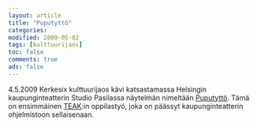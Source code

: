 ```yaml
--- 
layout: article 
title: "Puputyttö" 
categories: 
modified: 2009-05-02 
tags: [kulttuurijaos]
toc: false 
comments: true 
ads: false 
--- 
```


4.5.2009 Kerkesix kulttuurijaos kävi katsastamassa Helsingin
kaupunginteatterin Studio Pasilassa näytelmän nimeltään
[Puputyttö](http://www.hkt.fi/ohjelmisto/play.php?name=pupu). Tämä on
ensimmäinen [TEAK](http://www.teak.fi/):in oppilastyö, joka on päässyt
kaupunginteatterin ohjelmistoon sellaisenaan.

